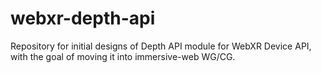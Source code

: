 # webxr-depth-api
Repository for initial designs of Depth API module for WebXR Device API, with the goal of moving it into immersive-web WG/CG.
